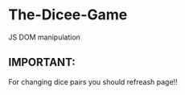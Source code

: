 # The-Dicee-Game
JS DOM manipulation
## IMPORTANT: 
For changing dice pairs you should refreash page!!
